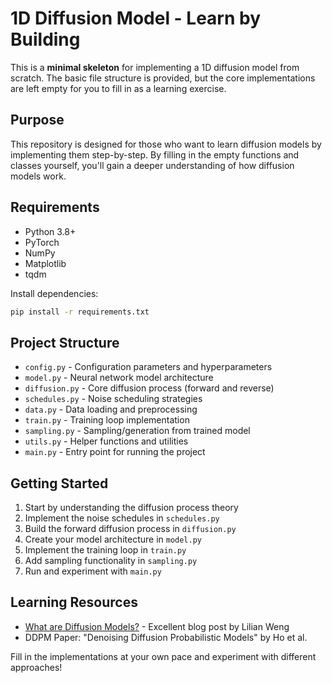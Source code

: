 # 1D Diffusion Model - Learn by Building

This is a **minimal skeleton** for implementing a 1D diffusion model from scratch. The basic file structure is provided, but the core implementations are left empty for you to fill in as a learning exercise.

## Purpose

This repository is designed for those who want to learn diffusion models by implementing them step-by-step. By filling in the empty functions and classes yourself, you'll gain a deeper understanding of how diffusion models work.

## Requirements

- Python 3.8+
- PyTorch
- NumPy
- Matplotlib
- tqdm

Install dependencies:
```bash
pip install -r requirements.txt
```

## Project Structure

- `config.py` - Configuration parameters and hyperparameters
- `model.py` - Neural network model architecture
- `diffusion.py` - Core diffusion process (forward and reverse)
- `schedules.py` - Noise scheduling strategies
- `data.py` - Data loading and preprocessing
- `train.py` - Training loop implementation
- `sampling.py` - Sampling/generation from trained model
- `utils.py` - Helper functions and utilities
- `main.py` - Entry point for running the project

## Getting Started

1. Start by understanding the diffusion process theory
2. Implement the noise schedules in `schedules.py`
3. Build the forward diffusion process in `diffusion.py`
4. Create your model architecture in `model.py`
5. Implement the training loop in `train.py`
6. Add sampling functionality in `sampling.py`
7. Run and experiment with `main.py`

## Learning Resources

- [What are Diffusion Models?](https://lilianweng.github.io/posts/2021-07-11-diffusion-models/) - Excellent blog post by Lilian Weng
- DDPM Paper: "Denoising Diffusion Probabilistic Models" by Ho et al.

Fill in the implementations at your own pace and experiment with different approaches!
